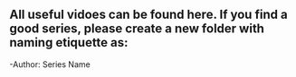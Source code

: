 ## All useful vidoes can be found here. If you find a good series, please create a new folder with naming etiquette as: 
  -Author: Series Name
